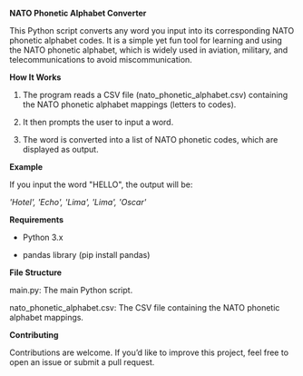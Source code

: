 **NATO Phonetic Alphabet Converter**

This Python script converts any word you input into its corresponding NATO phonetic alphabet codes. It is a simple yet fun tool for learning and using the NATO phonetic alphabet, which is widely used in aviation, military, and telecommunications to avoid miscommunication.

**How It Works**

1. The program reads a CSV file (nato_phonetic_alphabet.csv) containing the NATO phonetic alphabet mappings (letters to codes).

2. It then prompts the user to input a word.

3. The word is converted into a list of NATO phonetic codes, which are displayed as output.

**Example**

If you input the word "HELLO", the output will be:

_'Hotel', 'Echo', 'Lima', 'Lima', 'Oscar'_

**Requirements**

- Python 3.x

- pandas library (pip install pandas)

**File Structure**
  
main.py: The main Python script.

nato_phonetic_alphabet.csv: The CSV file containing the NATO phonetic alphabet mappings.

**Contributing**

Contributions are welcome. If you’d like to improve this project, feel free to open an issue or submit a pull request.
